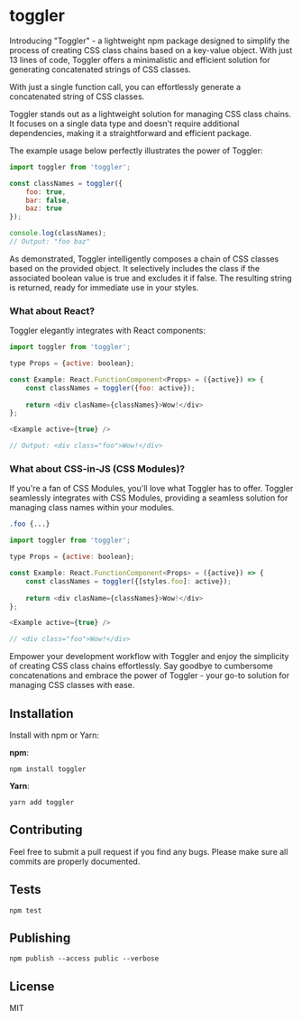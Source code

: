 # toggler

Introducing "Toggler" - a lightweight npm package designed to simplify the process of creating CSS class chains based on 
a key-value object. With just 13 lines of code, Toggler offers a minimalistic and efficient solution for generating 
concatenated strings of CSS classes.

With just a single function call, you can effortlessly generate a concatenated string of CSS classes.

Toggler stands out as a lightweight solution for managing CSS class chains.
It focuses on a single data type and doesn't require additional dependencies,
making it a straightforward and efficient package.

The example usage below perfectly illustrates the power of Toggler:

```javascript
import toggler from 'toggler';

const classNames = toggler({
    foo: true,
    bar: false,
    baz: true
});

console.log(classNames);
// Output: "foo baz"
```

As demonstrated, Toggler intelligently composes a chain of CSS classes based on the provided object.
It selectively includes the class if the associated boolean value is true and excludes it if false.
The resulting string is returned, ready for immediate use in your styles.

### What about React?

Toggler elegantly integrates with React components:

```javascript
import toggler from 'toggler';

type Props = {active: boolean};

const Example: React.FunctionComponent<Props> = ({active}) => {
    const classNames = toggler({foo: active});
    
    return <div clasName={classNames}>Wow!</div>
};

<Example active={true} /> 

// Output: <div class="foo">Wow!</div>
```

### What about CSS-in-JS (CSS Modules)?

If you're a fan of CSS Modules, you'll love what Toggler has to offer. 
Toggler seamlessly integrates with CSS Modules, providing a seamless solution for managing class names within your modules.


```css
.foo {...}
```

```javascript
import toggler from 'toggler';

type Props = {active: boolean};

const Example: React.FunctionComponent<Props> = ({active}) => {
    const classNames = toggler({[styles.foo]: active});
    
    return <div clasName={classNames}>Wow!</div>
};

<Example active={true} /> 

// <div class="foo">Wow!</div>
```

Empower your development workflow with Toggler and enjoy the simplicity of creating CSS class chains effortlessly.
Say goodbye to cumbersome concatenations and embrace the power of Toggler -
your go-to solution for managing CSS classes with ease.


## Installation

Install with npm or Yarn:

**npm**:

```
npm install toggler
```

**Yarn**:

```
yarn add toggler
```

## Contributing
   
Feel free to submit a pull request if you find any bugs. 
Please make sure all commits are properly documented.

## Tests

```
npm test
```

## Publishing

```
npm publish --access public --verbose
```

## License

MIT

